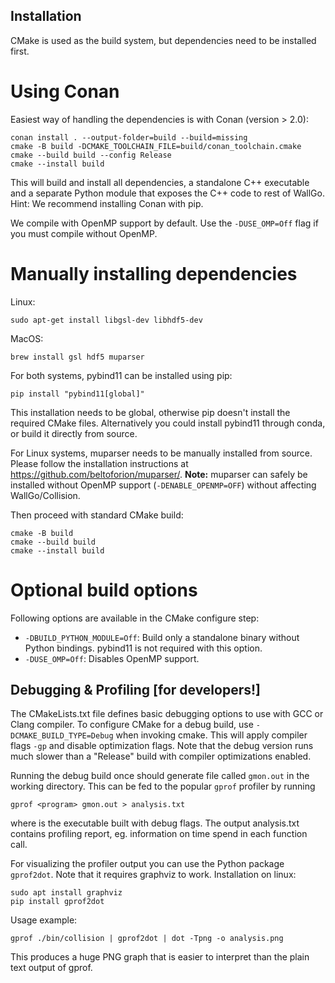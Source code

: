 
## Installation

CMake is used as the build system, but dependencies need to be installed first. 

# Using Conan

Easiest way of handling the dependencies is with Conan (version > 2.0):
```
conan install . --output-folder=build --build=missing
cmake -B build -DCMAKE_TOOLCHAIN_FILE=build/conan_toolchain.cmake
cmake --build build --config Release
cmake --install build
```
This will build and install all dependencies, a standalone C++ executable and a separate Python module that exposes the C++ code to rest of WallGo.
Hint: We recommend installing Conan with pip. 

We compile with OpenMP support by default. Use the ```-DUSE_OMP=Off``` flag if you must compile without OpenMP.

# Manually installing dependencies

Linux:
```
sudo apt-get install libgsl-dev libhdf5-dev
```

MacOS: 
```
brew install gsl hdf5 muparser
```

For both systems, pybind11 can be installed using pip:
```
pip install "pybind11[global]"
```
This installation needs to be global, otherwise pip doesn't install the required CMake files. Alternatively you could install pybind11 through conda, or build it directly from source.

For Linux systems, muparser needs to be manually installed from source. Please follow the installation instructions at https://github.com/beltoforion/muparser/. **Note:** muparser can safely be installed without OpenMP support (```-DENABLE_OPENMP=OFF```) without affecting WallGo/Collision.


Then proceed with standard CMake build:
```
cmake -B build
cmake --build build
cmake --install build
```

# Optional build options

Following options are available in the CMake configure step:
- ```-DBUILD_PYTHON_MODULE=Off```: Build only a standalone binary without Python bindings. pybind11 is not required with this option.
- ```-DUSE_OMP=Off```: Disables OpenMP support.


## Debugging & Profiling [for developers!]

The CMakeLists.txt file defines basic debugging options to use with GCC or Clang compiler. To configure CMake for a debug build, use ```-DCMAKE_BUILD_TYPE=Debug``` when invoking cmake. This will apply compiler flags ```-gp``` and disable optimization flags. Note that the debug version runs much slower than a "Release" build with compiler optimizations enabled.

Running the debug build once should generate file called ```gmon.out``` in the working directory. This can be fed to the popular ```gprof``` profiler by running 

```
gprof <program> gmon.out > analysis.txt
```
where <program> is the executable built with debug flags. The output analysis.txt contains profiling report, eg. information on time spend in each function call.

For visualizing the profiler output you can use the Python package ```gprof2dot```. Note that it requires graphviz to work. Installation on linux:

```
sudo apt install graphviz
pip install gprof2dot
```

Usage example:
```
gprof ./bin/collision | gprof2dot | dot -Tpng -o analysis.png
```
This produces a huge PNG graph that is easier to interpret than the plain text output of gprof.
